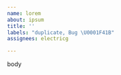 ```yaml
---
name: lorem
about: ipsum
title: ''
labels: "duplicate, Bug \U0001F41B"
assignees: electricg

---
```




body
